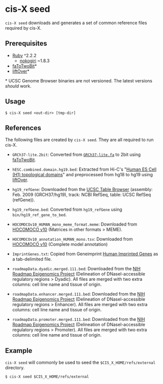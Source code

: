 # cis-X seed

`cis-X seed` downloads and generates a set of common reference files required
by cis-X.

## Prerequisites

  * [Ruby] ^2.2.2
    * [nokogiri] ~1.8.3
  * [faToTwoBit]\*
  * [liftOver]\*

\* UCSC Genome Browser binaries are not versioned. The latest versions
_should_ work.

[Ruby]: http://ruby-lang.org/
[nokogiri]: http://www.nokogiri.org/
[faToTwoBit]: https://genome.ucsc.edu/goldenpath/help/twoBit.html
[liftOver]: https://genome.ucsc.edu/cgi-bin/hgLiftOver

## Usage

```
$ cis-X seed <out-dir> [tmp-dir]
```

## References

The following files are created by `cis-X seed`. They are all required to run
cis-X.

  * `GRCh37-lite.2bit`: Converted from [`GRCh37-lite.fa`] to 2bit using
    [faToTwoBit].

  * `hESC.combined.domain.hg19.bed`: Extracted from Hi-C's "[Human ES Cell (H1) topological domains]"
    and preprocessed from hg18 to hg19 using [liftOver].

  * `hg19_refGene`: Downloaded from the [UCSC Table Browser] (assembly: Feb.
    2009 (GRCH37/hg19), track: NCBI RefSeq, table: UCSC RefSeq (refGene)).

  * `hg19_refGene.bed`: Converted from `hg19_refGene` using
    `bin/hg19_ref_gene_to_bed`.

  * `HOCOMOCOv10_HUMAN_mono_meme_format.meme`: Downloaded from [HOCOMOCO v10]
    (Matrices in other formats > MEME).

  * `HOCOMOCOv10_annotation_HUMAN_mono.tsv`: Downloaded from [HOCOMOCO v10]
    (Complete model annotation)

  * `ImprintGenes.txt`: Copied from Geneimprint [Human Imprinted Genes] as a
    tab-delimited file.

  * `roadmapData.dyadic.merged.111.bed`: Downloaded from the [NIH Roadmap Epigenomics Project]
    (Delineation of DNaseI-accessible regulatory regions > Dyadic). All files
    are merged with two extra columns: cell line name and tissue of origin.

  * `roadmapData.enhancer.merged.111.bed`: Downloaded from the [NIH Roadmap Epigenomics Project]
    (Delineation of DNaseI-accessible regulatory regions > Enhancer). All files
    are merged with two extra columns: cell line name and tissue of origin.

  * `roadmapData.promoter.merged.111.bed`: Downloaded from the [NIH Roadmap Epigenomics Project]
    (Delineation of DNaseI-accessible regulatory regions > Promoter). All files
    are merged with two extra columns: cell line name and tissue of origin.

[`GRCh37-lite.fa`]: https://ftp.ncbi.nih.gov/genomes/archive/old_genbank/Eukaryotes/vertebrates_mammals/Homo_sapiens/GRCh37/special_requests/
[Human ES Cell (H1) topological domains]: http://chromosome.sdsc.edu/mouse/hi-c/download.html
[UCSC Table Browser]: http://genome.ucsc.edu/cgi-bin/hgTables
[HOCOMOCO v10]: http://hocomoco11.autosome.ru/downloads_v10
[Human Imprinted Genes]: http://www.geneimprint.com/site/genes-by-species.Homo+sapiens
[NIH Roadmap Epigenomics Project]: https://egg2.wustl.edu/roadmap/web_portal/index.html

## Example

`cis-X seed` will commonly be used to seed the `$CIS_X_HOME/refs/external`
directory.

```
$ cis-X seed $CIS_X_HOME/refs/external
```

